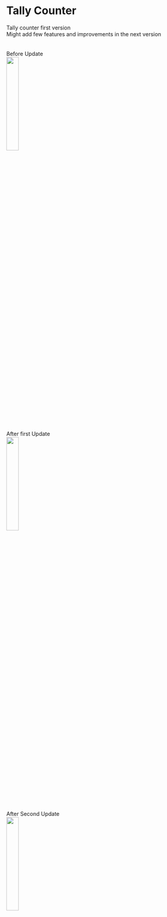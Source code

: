 # Tally Counter
Tally counter first version<br>
Might add few features and improvements in the next version<br>
<br>
<br>
Before Update<br>
<img src="https://github.com/user-attachments/assets/07635b23-e2d5-43e1-9028-b7f78481edbf" width=25% height=25%><br>
After first Update<br>
<img src="https://github.com/user-attachments/assets/b48e9ed8-08e4-4a7a-870b-8208a27a61c6" width=25% height=25%><br>
After Second Update<br>
<img src="https://github.com/user-attachments/assets/fe9872aa-ceb9-4454-a4c7-61b3e8c2a411" width=25% height=25%><br>

